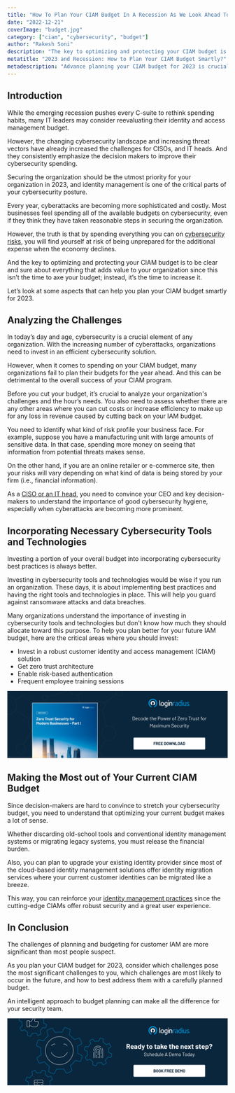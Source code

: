 ```yaml
---
title: "How To Plan Your CIAM Budget In A Recession As We Look Ahead Towards 2023?"
date: "2022-12-21"
coverImage: "budget.jpg"
category: ["ciam", "cybersecurity", "budget"]
author: "Rakesh Soni"
description: "The key to optimizing and protecting your CIAM budget is to be clear and sure about everything that adds value to your organization. Here are some tips that can help you plan your CIAM budget smartly for 2023 on the declining global economy."
metatitle: "2023 and Recession: How to Plan Your CIAM Budget Smartly?"
metadescription: "Advance planning your CIAM budget for 2023 is crucial since the threat vectors are increasing exponentially amidst the current global recession."
---
```


## Introduction

While the emerging recession pushes every C-suite to rethink spending habits, many IT leaders may consider reevaluating their identity and access management budget. 

However, the changing cybersecurity landscape and increasing threat vectors have already increased the challenges for CISOs, and IT heads. And they consistently emphasize the decision makers to improve their cybersecurity spending. 

Securing the organization should be the utmost priority for your organization in 2023, and identity management is one of the critical parts of your cybersecurity posture. 

Every year, cyberattacks are becoming more sophisticated and costly. Most businesses feel spending all of the available budgets on cybersecurity, even if they think they have taken reasonable steps in securing the organization. 

However, the truth is that by spending everything you can on [cybersecurity risks](https://www.loginradius.com/resource/digital-trade-zone-threats-cybersecurity-whitepaper), you will find yourself at risk of being unprepared for the additional expense when the economy declines.

And the key to optimizing and protecting your CIAM budget is to be clear and sure about everything that adds value to your organization since this isn’t the time to axe your budget; instead, it’s the time to increase it. 

Let’s look at some aspects that can help you plan your CIAM budget smartly for 2023. 


## Analyzing the Challenges 

In today’s day and age, cybersecurity is a crucial element of any organization. With the increasing number of cyberattacks, organizations need to invest in an efficient cybersecurity solution.

However, when it comes to spending on your CIAM budget, many organizations fail to plan their budgets for the year ahead. And this can be detrimental to the overall success of your CIAM program.

Before you cut your budget, it’s crucial to analyze your organization's challenges and the hour’s needs. You also need to assess whether there are any other areas where you can cut costs or increase efficiency to make up for any loss in revenue caused by cutting back on your IAM budget. 

You need to identify what kind of risk profile your business face. For example, suppose you have a manufacturing unit with large amounts of sensitive data. In that case, spending more money on seeing that information from potential threats makes sense. 

On the other hand, if you are an online retailer or e-commerce site, then your risks will vary depending on what kind of data is being stored by your firm  (i.e., financial information).

As a [CISO or an IT head](https://www.loginradius.com/resource/whitepaper/digital-identity-management-cio-ciso-cmo), you need to convince your CEO and key decision-makers to understand the importance of good cybersecurity hygiene, especially when cyberattacks are becoming more prominent.

## Incorporating Necessary Cybersecurity Tools and Technologies

Investing a portion of your overall budget into incorporating cybersecurity best practices is always better.

Investing in cybersecurity tools and technologies would be wise if you run an organization. These days, it is about implementing best practices and having the right tools and technologies in place. This will help you guard against ransomware attacks and data breaches.

Many organizations understand the importance of investing in cybersecurity tools and technologies but don't know how much they should allocate toward this purpose. To help you plan better for your future IAM budget, here are the critical areas where you should invest: 


* Invest in a robust customer identity and access management (CIAM) solution 
* Get zero trust architecture
* Enable risk-based authentication 
* Frequent employee training sessions

[![WP-zerotrust-1](WP-zerotrust-1.png)](https://www.loginradius.com/resource/zero-trust-security/)


## Making the Most out of Your Current CIAM Budget 

Since decision-makers are hard to convince to stretch your cybersecurity budget, you need to understand that optimizing your current budget makes a lot of sense. 

Whether discarding old-school tools and conventional identity management systems or migrating legacy systems, you must release the financial burden. 

Also, you can plan to upgrade your existing identity provider since most of the cloud-based identity management solutions offer identity migration services where your current customer identities can be migrated like a breeze. 

This way, you can reinforce your [identity management practices](https://blog.loginradius.com/identity/digital-identity-management/) since the cutting-edge CIAMs offer robust security and a great user experience. 


## In Conclusion 

The challenges of planning and budgeting for customer IAM are more significant than most people suspect. 

As you plan your CIAM budget for 2023, consider which challenges pose the most significant challenges to you, which challenges are most likely to occur in the future, and how to best address them with a carefully planned budget. 

An intelligent approach to budget planning can make all the difference for your security team.


[![book-a-demo-loginradius](../../assets/book-a-demo-loginradius.png)](https://www.loginradius.com/book-a-demo/)
